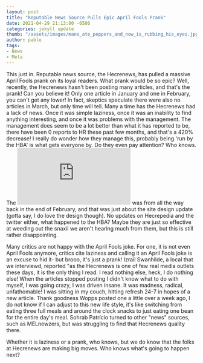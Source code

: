 ```yaml
---
layout: post
title: "Reputable News Source Pulls Epic April Fools Prank"
date: 2021-04-29 21:13:00 -0500
categories: jekyll update
thumb: "/assets/images/mans_ate_peppers_and_now_is_rubbing_his_eyes.jpg"
author: pablo
tags:
- News
- Meta
---
```


This just in. Reputable news source, the Hecrenews, has pulled a massive April Fools prank on its loyal readers. What prank would be so epic? Well, recently, the
Hecrenews hasn't been posting many articles, and that's the prank! Can you believe it! Only one article in January and one in February, you can't get any lower! In
fact, skeptics speculate there were also no articles in March, but only time will tell. Many a time has the Hecrenews had a lack of news. Once it was simple laziness,
once it was an inability to find anything interesting, and once it was problems with the management. The management does seem to be a lot better than what it has
reported to be, there have been 0 reports to HR these past few months, and that's a 420% decrease! I really do wonder how they manage this, probably being 'run by the
HBA' is what gets everyone by. Do they even pay attention? Who knows. The ![latest article on the hecrenet](https://hecrenet.github.io/update/2021/02/28/new-design.html)
was from all the way back in the end of February, and that was just about the site design update (gotta say, I do love the design though). No updates on Hecrepedia
and the twitter either, what happened to the HBA? Maybe they are just so effective at weeding out the snaxii we aren't hearing much from them, but this is still rather
disappointing.

Many critics are not happy with the April Fools joke. For one, it is not even April Fools anymore, critics cite laziness and calling it an April Fools joke is an
excuse to hid it- but brooo, it's just a prank! Izrail Swanhilde, a local that we interviewd, reported "as the Hecrenews is one of few real media outlets these days,
it is the only thing I read. I read nothing else, heck, I do nothing else! When the articles stopped posting I didn't know what to do with myself, I was going crazy,
I was driven insane. It was madness, radical, unfathomable! I was sitting in my couch, hitting refresh 24-7 in hopes of a new article. Thank goodness Wopps posted one
a little over a week ago, I do not know if I can adjust to this new life style, it's like switching from eating three full meals and around the clock snacks to just
eating one bean for the entire day's meal. Sohrab Patrício turned to other "news" sources, such as MELnewzers, but was struggling to find that Hecrenews quality there.

Whether it is laziness or a prank, who knows, but we do know that the folks at Hecrenews are making big moves. Who knows what's going to happen next?
